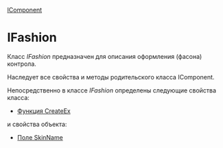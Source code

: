 ﻿---
Link: Com.IFashion
---

[IComponent](topic:Com.Custom.ComClasses.IComponent.Default)

# IFashion

Класс *IFashion* предназначен для описания оформления (фасона) контрола.

Наследует все свойства и методы родительского класса IComponent.

Непосредственно в классе *IFashion* определены следующие свойства класса:
* [Функция CreateEx](CreateEx)

и свойства объекта:
* [Поле SkinName](SkinName)






